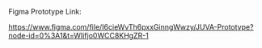 Figma Prototype Link:

https://www.figma.com/file/I6cieWvTh6pxxGinngWwzy/JUVA-Prototype?node-id=0%3A1&t=WIifjo0WCC8KHgZR-1
